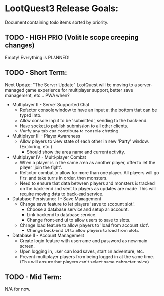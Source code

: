 # LootQuest3 Release Goals:

Document containing todo items sorted by priority.

## TODO - HIGH PRIO (Volitile scope creeping changes)

Empty! Everything is PLANNED!

## TODO - Short Term:

Next Update: "The Server Update"
LootQuest will be moving to a server-managed game experience for multiplayer support, better save management, etc... PWA when?

- Multiplayer II - Server Supported Chat
   - Refactor console window to have an input at the bottom that can be typed into.
   - Allow console input to be 'submitted', sending to the back-end.
   - Have socket.io publish submission to all other clients.
   - Verify any tab can contribute to console chatting.
- Multiplayer III - Player Awareness
   - Allow players to view state of each other in new 'Party' window. (Exploring, etc.)
      - Should show the area name and current activity.
- Multiplayer IV - Multi-player Combat
   - When a player is in the same area as another player, offer to let the player 'join the fight'.
   - Refactor combat to allow for more than one player. All players will go first and take turns in order, then monsters.
   - Need to ensure that data between players and monsters is tracked on the back-end and sent to players as updates are made. This will require moving data to back-end service.
- Database Persistance I - Save Management
   - Change save feature to let players 'save to account slot'.
      - Choose a database service and setup an account.
      - Link backend to database service.
      - Change front-end ui to allow users to save to slots.
   - Change load feature to allow players to 'load from account slot'.
      - Change back-end UI to allow players to load from slots.
- Database II - Account Management
   - Create login feature with username and password as new main screen.
   - Upon logging in, user can load saves, start an adventure, etc.
   - Prevent multiplayer players from being logged in at the same time. (This will ensure that players can't select same cahracter twice).

## TODO - Mid Term:

N/A for now.